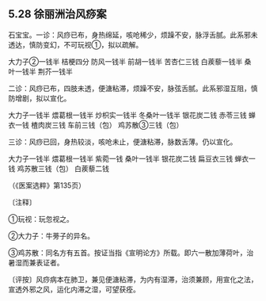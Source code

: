 ## 5.28 徐丽洲治风痧案

石宝宝。一诊：风痧已布，身热绵延，咳呛稀少，烦躁不安，脉浮舌腻。此系邪未透达，慎防变幻，不可玩视①，拟以疏解。

大力子②一钱半 桔梗四分 防风一钱半 前胡一钱半 苦杏仁三钱 白蒺藜一钱半 桑叶一钱半 荆芥一钱半

二诊：风痧已布，四肢未透，便溏粘滞，烦躁不安，脉弦舌腻。此系邪湿互阻，慎防增剧，拟以宣化。

大力子一钱半 煨葛根一钱半 炒枳实一钱半 冬桑叶一钱半 银花炭二钱 赤苓三钱 蝉衣一钱 楂肉炭三钱 车前三钱（包） 鸡苏散③三钱（包）

三诊：风痧已回，身热较淡，咳呛未止，便溏粘滞，脉数舌薄。仍以宣化。

大力子一钱半 煨葛根一钱半 紫菀一钱 桑叶一钱半 银花炭二钱 扁豆衣三钱 蝉衣一钱 鸡苏散三钱（包） 白蒺藜二钱

（《医案选粹》第135页）

〔注释〕

①玩视：玩忽视之。

②大力子：牛蒡子的异名。

③鸡苏散：同名方有五首。按证当指《宣明论方》所载。即六一散加薄荷叶，治暑湿而兼表证者。

〔评按〕风痧病本在肺卫，兼见便溏粘滞，为内有湿滞，治须兼顾，用宣化之法，宣透外邪之风，运化内滞之湿，可望获痊。
